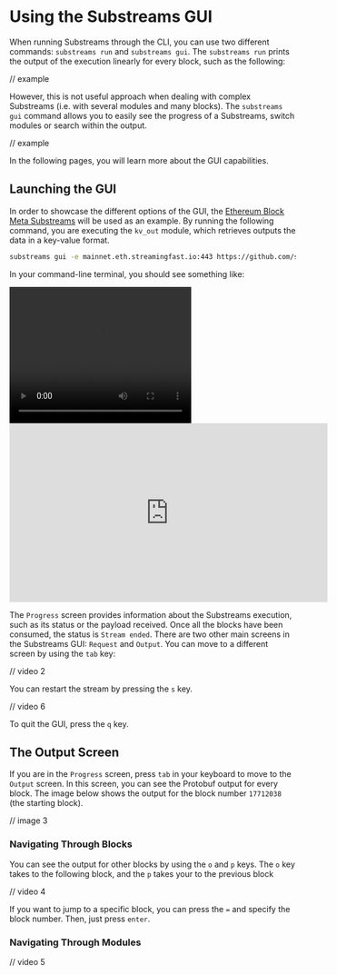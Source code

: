 # Using the Substreams GUI

When running Substreams through the CLI, you can use two different commands: `substreams run` and `substreams gui`. The `substreams run` prints the output of the execution linearly for every block, such as the following:

// example

However, this is not useful approach when dealing with complex Substreams (i.e. with several modules and many blocks). The `substreams gui` command allows you to easily see the progress of a Substreams, switch modules or search within the output.

// example

In the following pages, you will learn more about the GUI capabilities.

## Launching the GUI

In order to showcase the different options of the GUI, the [Ethereum Block Meta Substreams](https://github.com/streamingfast/substreams-eth-block-meta/) will be used as an example.
By running the following command, you are executing the `kv_out` module, which retrieves outputs the data in a key-value format.

```bash
substreams gui -e mainnet.eth.streamingfast.io:443 https://github.com/streamingfast/substreams-eth-block-meta/releases/download/v0.5.1/substreams-eth-block-meta-v0.5.1.spkg kv_out --start-block 17712038 --stop-block +100
```

In your command-line terminal, you should see something like:

<video width="320" height="240" controls>
  <source src="../../.gitbook/assets/videos/block1.mp4" type="video/mp4">
  Your browser does not support the video tag.
</video>

<iframe width="560" height="315" src="https://www.youtube.com/embed/qWxffTKpciU?si=n14xIUi-YdnZtX-S" title="YouTube video player" frameborder="0" allow="accelerometer; autoplay; clipboard-write; encrypted-media; gyroscope; picture-in-picture; web-share" allowfullscreen></iframe>

The `Progress` screen provides information about the Substreams execution, such as its status or the payload received. Once all the blocks have been consumed, the status is `Stream ended`.
There are two other main screens in the Substreams GUI: `Request` and `Output`. You can move to a different screen by using the `tab` key:

// video 2

You can restart the stream by pressing the `s` key.

// video 6

To quit the GUI, press the `q` key.

## The Output Screen

If you are in the `Progress` screen, press `tab` in your keyboard to move to the `Output` screen. In this screen, you can see the Protobuf output for every block. The image below shows the output for the block number `17712038` (the starting block).

// image 3

### Navigating Through Blocks

You can see the output for other blocks by using the `o` and `p` keys.
The `o` key takes to the following block, and the `p` takes your to the previous block

// video 4

If you want to jump to a specific block, you can press the `=` and specify the block number. Then, just press `enter`.

### Navigating Through Modules

// video 5




